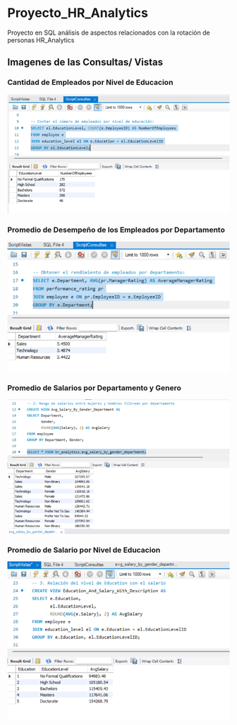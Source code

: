 # Proyecto_HR_Analytics
Proyecto en SQL análisis de  aspectos relacionados con la rotación de personas HR_Analytics

## Imagenes de las Consultas/ Vistas

### Cantidad de Empleados por Nivel de Educacion
![Empleados por Nivel de Educacion](capturas_proyecto/Empleados_nivel_educacion.png)


### Promedio de Desempeño de los Empleados por Departamento
![Promedio Desempeno por Departamento](capturas_proyecto/Prom_desempeno_departamento.png)

### Promedio de Salarios por Departamento y Genero
![Salarios por Genero](capturas_proyecto/Promedio_salarios_genero.png)

### Promedio de Salario por Nivel de Educacion
![Prom Salario Educacion](capturas_proyecto/Salario_nivel_educcion.png)
